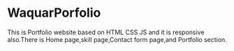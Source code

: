 # WaquarPorfolio
This is Portfolio website based on HTML CSS  JS and it is responsive also.There is Home page,skill page,Contact form page,and Portfolio section.
